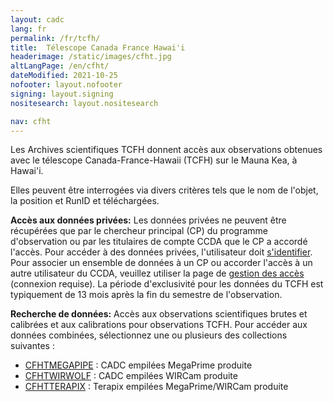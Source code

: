 ```yaml
---
layout: cadc
lang: fr
permalink: /fr/tcfh/
title:  Télescope Canada France Hawai'i
headerimage: /static/images/cfht.jpg
altLangPage: /en/cfht/
dateModified: 2021-10-25
nofooter: layout.nofooter
signing: layout.signing
nositesearch: layout.nositesearch

nav: cfht
---
```


<p>
Les Archives scientifiques TCFH donnent accès aux observations
obtenues avec le télescope Canada-France-Hawaii (TCFH) sur le
Mauna Kea, à Hawai'i.
</p>

<p>
Elles peuvent être interrogées via divers critères tels
que le nom de l'objet, la position et RunID et téléchargées.
</p>

<p>

<strong>Accès aux données privées:</strong>
Les données privées ne peuvent être
récupérées que par le chercheur principal (CP) du
programme d'observation ou par les titulaires de compte CCDA que le CP a
accordé l'accès. Pour accéder à des données
privées, l'utilisateur doit <a href="/fr/connexion.html" class="ui-link">s'identifier</a>.
Pour associer un ensemble de données à un CP ou accorder l'accès
à un autre utilisateur du CCDA, veuillez utiliser la page de
<a href="/cadcbin/fr/tcfh/archive/pi_form.pl" class="ui-link">gestion des accès</a>
(connexion requise). La période d'exclusivité pour les données
du TCFH est typiquement de 13 mois après la fin du semestre de
l'observation.

</p>

<p>
<strong>Recherche de données:</strong> Accès aux observations
scientifiques brutes et calibrées et aux calibrations pour observations TCFH. Pour accéder aux données combinées, sélectionnez une ou plusieurs des collections suivantes :
</p>

<ul>
    <li>
      <a href="/fr/recherche/?collection=CFHTMEGAPIPE&amp;noexec=true" class="ui-link">CFHTMEGAPIPE</a>
      : CADC empilées MegaPrime produite
    </li>
    <li>
      <a href="/fr/recherche/?collection=CFHTWIRWOLF&amp;noexec=true" class="ui-link">CFHTWIRWOLF</a>
      : CADC empilées WIRCam produite
    </li>
    <li>
      <a href="/fr/recherche/?collection=CFHTTERAPIX&amp;noexec=true" class="ui-link">CFHTTERAPIX</a>
      : Terapix empilées MegaPrime/WIRCam produite
    </li>
</ul>
<p>

</p>
